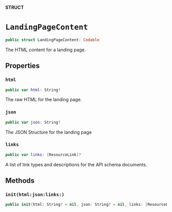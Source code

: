 **STRUCT**

# `LandingPageContent`

```swift
public struct LandingPageContent: Codable
```

The HTML content for a landing page.

## Properties
### `html`

```swift
public var html: String?
```

The raw HTML for the landing page.

### `json`

```swift
public var json: String?
```

The JSON Structure for the landing page

### `links`

```swift
public var links: [ResourceLink]?
```

A list of link types and descriptions for the API schema documents.

## Methods
### `init(html:json:links:)`

```swift
public init(html: String? = nil, json: String? = nil, links: [ResourceLink]? = nil)
```
